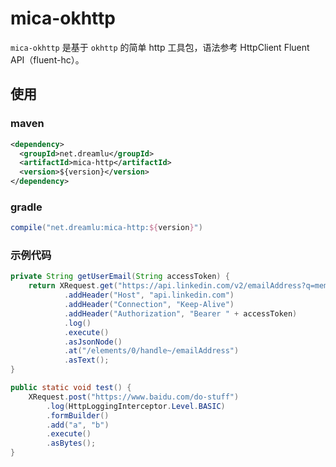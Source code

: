 # mica-okhttp
`mica-okhttp` 是基于 `okhttp` 的简单 http 工具包，语法参考 HttpClient Fluent API（fluent-hc）。

## 使用
### maven
```xml
<dependency>
  <groupId>net.dreamlu</groupId>
  <artifactId>mica-http</artifactId>
  <version>${version}</version>
</dependency>
```

### gradle
```groovy
compile("net.dreamlu:mica-http:${version}")
```

### 示例代码
```java
private String getUserEmail(String accessToken) {
    return XRequest.get("https://api.linkedin.com/v2/emailAddress?q=members&projection=(elements*(handle~))")
            .addHeader("Host", "api.linkedin.com")
            .addHeader("Connection", "Keep-Alive")
            .addHeader("Authorization", "Bearer " + accessToken)
            .log()
            .execute()
            .asJsonNode()
            .at("/elements/0/handle~/emailAddress")
            .asText();
}

public static void test() {
	XRequest.post("https://www.baidu.com/do-stuff")
		.log(HttpLoggingInterceptor.Level.BASIC)
		.formBuilder()
		.add("a", "b")
		.execute()
		.asBytes();
}
```
